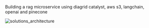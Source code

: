 Building a rag microservice using diagrid catalyst, aws s3, langchain, openai and pinecone

![solutions_architecture](https://github.com/trey-rosius/catalyst-rag-microservice/tree/main/assets/rag.png)